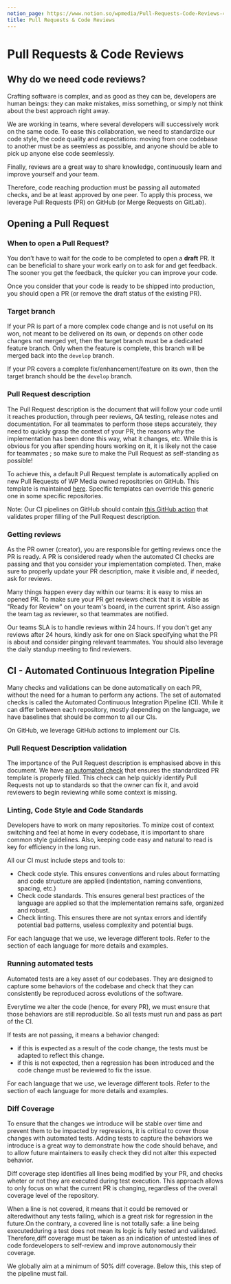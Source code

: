 ```yaml
---
notion_page: https://www.notion.so/wpmedia/Pull-Requests-Code-Reviews-428149161ef5412a964bb4f94329b4ad?pvs=4
title: Pull Requests & Code Reviews
---
```


# Pull Requests & Code Reviews

## Why do we need code reviews?

Crafting software is complex, and as good as they can be, developers are human beings: they can make mistakes, miss something, or simply not think about the best approach right away.

We are working in teams, where several developers will successively work on the same code. To ease this collaboration, we need to standardize our code style, the code quality and expectations: moving from one codebase to another must be as seemless as possible, and anyone should be able to pick up anyone else code seemlessly.

Finally, reviews are a great way to share knowledge, continuously learn and improve yourself and your team.

Therefore, code reaching production must be passing all automated checks, and be at least approved by one peer. To apply this process, we leverage Pull Requests (PR) on GitHub (or Merge Requests on GitLab).

## Opening a Pull Request

### When to open a Pull Request?

You don’t have to wait for the code to be completed to open a **draft** PR. It can be beneficial to share your work early on to ask for and get feedback. The sooner you get the feedback, the quicker you can improve your code.

Once you consider that your code is ready to be shipped into production, you should open a PR (or remove the draft status of the existing PR).

### Target branch

If your PR is part of a more complex code change and is not useful on its won, not meant to be delivered on its own, or depends on other code changes not merged yet, then the target branch must be a dedicated feature branch. Only when the feature is complete, this branch will be merged back into the `develop` branch.

If your PR covers a complete fix/enhancement/feature on its own, then the target branch should be the `develop` branch.

### Pull Request description

The Pull Request description is the document that will follow your code until it reaches production, through peer reviews, QA testing, release notes and documentation. For all teammates to perform those steps accurately, they need to quickly grasp the context of your PR, the reasons why the implementation has been done this way, what it changes, etc. While this is obvious for you after spending hours working on it, it is likely not the case for teammates ; so make sure to make the Pull Request as self-standing as possible!

To achieve this, a default Pull Request template is automatically applied on new Pull Requests of WP Media owned repositories on GitHub. This template is maintained [here](https://github.com/wp-media/.github/blob/main/.github/PULL_REQUEST_TEMPLATE.md). Specific templates can override this generic one in some specific repositories.

Note: Our CI pipelines on GitHub should contain [this GitHub action](https://github.com/wp-media/pr-checklist-action) that validates proper filling of the Pull Request description.

### Getting reviews

As the PR owner (creator), you are responsible for getting reviews once the PR is ready. A PR is considered ready when the automated CI checks are passing and that you consider your implementation completed. Then, make sure to properly update your PR description, make it visible and, if needed, ask for reviews. 

Many things happen every day within our teams: it is easy to miss an opened PR. To make sure your PR get reviews check that it is visible as "Ready for Review" on your team's board, in the current sprint. Also assign the team tag as reviewer, so that teammates are notified.

Our teams SLA is to handle reviews within 24 hours. If you don't get any reviews after 24 hours, kindly ask for one on Slack specifying what the PR is about and consider pinging relevant teammates. You should also leverage the daily standup meeting to find reviewers.

## CI - Automated Continuous Integration Pipeline

Many checks and validations can be done automatically on each PR, without the need for a human to perform any actions. The set of automated checks is called the Automated Continuous Integration Pipeline (CI). While it can differ between each repository, mostly depending on the language, we have baselines that should be common to all our CIs.

On GitHub, we leverage GitHub actions to implement our CIs.

### Pull Request Description validation

The importance of the Pull Request description is emphasised above in this document. We have [an automated check](https://github.com/wp-media/pr-checklist-action) that ensures the standardized PR template is properly filled. This check can help quickly identify Pull Requests not up to standards so that the owner can fix it, and avoid reviewers to begin reviewing while some context is missing.

### Linting, Code Style and Code Standards

Developers have to work on many repositories. To minize cost of context switching and feel at home in every codebase, it is important to share common style guidelines. Also, keeping code easy and natural to read is key for efficiency in the long run.

All our CI must include steps and tools to:
- Check code style. This ensures conventions and rules about formatting and code structure are applied (indentation, naming conventions, spacing, etc.)
- Check code standards. This ensures general best practices of the language are applied so that the implementation remains safe, organized and robust.
- Check linting. This ensures there are not syntax errors and identify potential bad patterns, useless complexity and potential bugs.

For each language that we use, we leverage different tools. Refer to the section of each language for more details and examples.

### Running automated tests

Automated tests are a key asset of our codebases. They are designed to capture some behaviors of the codebase and check that they can consistently be reproduced across evolutions of the software.

Everytime we alter the code (hence, for every PR), we must ensure that those behaviors are still reproducible. So all tests must run and pass as part of the CI.

If tests are not passing, it means a behavior changed:
- if this is expected as a result of the code change, the tests must be adapted to reflect this change.
- if this is not expected, then a regression has been introduced and the code change must be reviewed to fix the issue.

For each language that we use, we leverage different tools. Refer to the section of each language for more details and examples.

### Diff Coverage

To ensure that the changes we introduce will be stable over time and prevent them to be impacted by regressions, it is critical to cover those changes with automated tests. Adding tests to capture the behaviors we introduce is a great way to demonstrate how the code should behave, and to allow future maintainers to easily check they did not alter this expected behavior.

Diff coverage step identifies all lines being modified by your PR, and checks wheter or not they are executed during test execution. This approach allows to only focus on what the current PR is changing, regardless of the overall coverage level of the repository.

When a line is not covered, it means that it could be removed or alteredwithout any tests failing, which is a great risk for regression in the future.On the contrary, a covered line is not totally safe: a line being executedduring a test does not mean its logic is fully tested and validated. Therefore,diff coverage must be taken as an indication of untested lines of code fordevelopers to self-review and improve autonomously their coverage.

We globally aim at a minimum of 50% diff coverage. Below this, this step of the pipeline must fail.